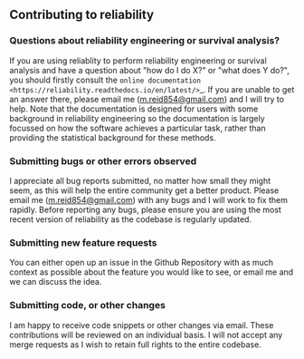 ## Contributing to reliability

### Questions about reliability engineering or survival analysis?

If you are using reliablity to perform reliability engineering or survival analysis and have a question about "how do I do X?" or "what does Y do?", you should firstly consult the `online documentation <https://reliability.readthedocs.io/en/latest/>`_. If you are unable to get an answer there, please email me (m.reid854@gmail.com) and I will try to help. Note that the documentation is designed for users with some background in reliability engineering so the documentation is largely focussed on how the software achieves a particular task, rather than providing the statistical background for these methods.

### Submitting bugs or other errors observed

I appreciate all bug reports submitted, no matter how small they might seem, as this will help the entire community get a better product. Please email me (m.reid854@gmail.com) with any bugs and I will work to fix them rapidly. Before reporting any bugs, please ensure you are using the most recent version of reliability as the codebase is regularly updated.

### Submitting new feature requests

You can either open up an issue in the Github Repository with as much context as possible about the feature you would like to see, or email me and we can discuss the idea.

### Submitting code, or other changes

I am happy to receive code snippets or other changes via email. These contributions will be reviewed on an individual basis. I will not accept any merge requests as I wish to retain full rights to the entire codebase.
